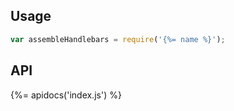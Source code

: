 ## Usage

```js
var assembleHandlebars = require('{%= name %}');
```

## API
{%= apidocs('index.js') %}
